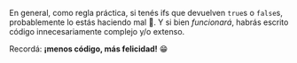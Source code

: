 En general, como regla práctica, si tenés ifs que devuelven `true`s o `false`s, probablemente lo estás haciendo mal :grimacing:. Y si bien _funcionará_, habrás escrito código innecesariamente complejo y/o extenso.

Recordá: **¡menos código, más felicidad!** :grin:
